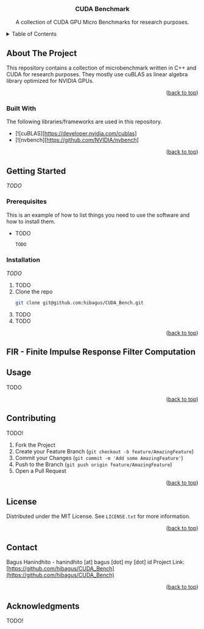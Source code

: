 <!-- PROJECT LOGO -->
<br />
<div align="center">

  <h3 align="center">CUDA Benchmark</h3>

  <p align="center">
    A collection of CUDA GPU Micro Benchmarks for research purposes.
  </p>
</div>



<!-- TABLE OF CONTENTS -->
<details>
  <summary>Table of Contents</summary>
  <ol>
    <li>
      <a href="#about-the-project">About The Project</a>
      <ul>
        <li><a href="#built-with">Built With</a></li>
      </ul>
    </li>
    <li>
      <a href="#getting-started">Getting Started</a>
      <ul>
        <li><a href="#prerequisites">Prerequisites</a></li>
        <li><a href="#installation">Installation</a></li>
      </ul>
    </li>
    <li><a href="#usage">Usage</a></li>
    <li><a href="#roadmap">Roadmap</a></li>
    <li><a href="#contributing">Contributing</a></li>
    <li><a href="#license">License</a></li>
    <li><a href="#contact">Contact</a></li>
    <li><a href="#acknowledgments">Acknowledgments</a></li>
  </ol>
</details>



<!-- ABOUT THE PROJECT -->
## About The Project

This repository contains a collection of microbenchmark written in C++ and CUDA for research purposes.
They mostly use cuBLAS as linear algebra library optimized for NVIDIA GPUs.

<p align="right">(<a href="#readme-top">back to top</a>)</p>



### Built With

The following libraries/frameworks are used in this repository.

* [![cuBLAS][https://developer.nvidia.com/cublas]
* [![nvbench][https://github.com/NVIDIA/nvbench]

<p align="right">(<a href="#readme-top">back to top</a>)</p>



<!-- GETTING STARTED -->
## Getting Started

_TODO_

### Prerequisites

This is an example of how to list things you need to use the software and how to install them.
* TODO
  ```sh
  TODO
  ```

### Installation

_TODO_

1. TODO
2. Clone the repo
   ```sh
   git clone git@github.com:hibagus/CUDA_Bench.git
   ```
3. TODO
4. TODO

<p align="right">(<a href="#readme-top">back to top</a>)</p>



<!-- Microbenchmark Details -->
## FIR - Finite Impulse Response Filter Computation


<!-- USAGE EXAMPLES -->
## Usage

TODO

<p align="right">(<a href="#readme-top">back to top</a>)</p>

<!-- CONTRIBUTING -->
## Contributing

TODO!

1. Fork the Project
2. Create your Feature Branch (`git checkout -b feature/AmazingFeature`)
3. Commit your Changes (`git commit -m 'Add some AmazingFeature'`)
4. Push to the Branch (`git push origin feature/AmazingFeature`)
5. Open a Pull Request

<p align="right">(<a href="#readme-top">back to top</a>)</p>


<!-- LICENSE -->
## License

Distributed under the MIT License. See `LICENSE.txt` for more information.

<p align="right">(<a href="#readme-top">back to top</a>)</p>


<!-- CONTACT -->
## Contact

Bagus Hanindhito - hanindhito [at] bagus [dot] my [dot] id
Project Link: [https://github.com/hibagus/CUDA_Bench](https://github.com/hibagus/CUDA_Bench)

<p align="right">(<a href="#readme-top">back to top</a>)</p>



<!-- ACKNOWLEDGMENTS -->
## Acknowledgments

TODO!
